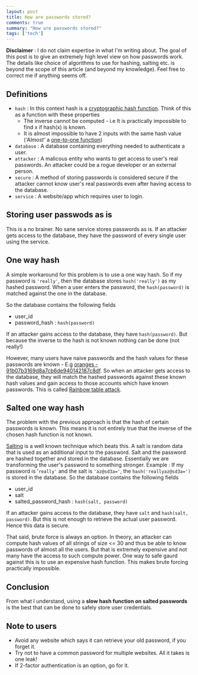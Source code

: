 ```yaml
---
layout: post
title: How are passwords stored?
comments: true
summary: "How are passwords stored?"
tags: ['tech']
---
```


**Disclaimer** : I do not claim expertise in what I'm writing about. The goal of this post is to give an extremely high level view on how passwords work. The details like choice of algorithms to use for hashing, salting etc. is beyond the scope of this article (and beyond my knowledge). Feel free to correct me if anything seems off. 

## Definitions
- `hash` : In this context hash is a [cryptographic hash function](https://en.wikipedia.org/wiki/Cryptographic_hash_function). Think of this as a function with these properties
  - The inverse cannot be computed - i.e It is practically impossible to find x if hash(x) is known.
  - It is almost impossible to have 2 inputs with the same hash value (*'Almost'* a [one-to-one function](https://en.wikipedia.org/wiki/Injective_function))
- `database` : A database containing everything needed to authenticate a user. 
- `attacker` : A malicous entity who wants to get access to user's real passwords. An attacker could be a rogue developer or an external person.
- `secure` : A method of storing passwords is considered secure if the attacker cannot know user's real passwords even after having access to the database.
- `service` : A website/app which requires user to login.

## Storing user passwods as is
This is a no brainer. No sane service stores passwords as is. If an attacker gets access to the database, they have the password of every single user using the service.

## One way hash
A simple workaround for this problem is to use a one way hash. So if my password is `'really'`, then the database stores `hash('really')` as my hashed password. When a user enters the password, the `hash(password)` is matched against the one in the database. 

So the database contains the following fields

- user_id
- password_hash : `hash(password)`

If an attacker gains access to the database, they have `hash(password)`. But because the inverse to the hash is not known nothing can be done (not really!)

However, many users have naive passwords and the hash values for these passwords are known - E.g [oranges - 91b07b3169d8a7cb6de940142187c8df](https://md5hashing.net/hash/md5/91b07b3169d8a7cb6de940142187c8df). So when an attacker gets access to the database, they will match the hashed passwords against these known hash values and gain access to those accounts which have known passwords. This is called [Rainbow table attack](https://en.wikipedia.org/wiki/Rainbow_table).

## Salted one way hash 
The problem with the previous approach is that the hash of certain passwords is known. This means it is not entirely true that the inverse of the chosen hash function is not known.

[Salting](https://en.wikipedia.org/wiki/Salt_\(cryptography\)) is a well known technique which beats this. A salt is random data that is used as an additional input to the password. Salt and the password are hashed together and stored in the database. Essentially we are transforming the user's password to something stronger. Example : If my password is '`really'` and the salt is `'az@sd3a='`, the `hash('reallyaz@sd3a=')` is stored in the database.
So the database contains the following fields

- user_id
- salt
- salted\_password\_hash : `hash(salt, password)`

If an attacker gains access to the database, they have `salt` and `hash(salt, password)`. But this is not enough to retrieve the actual user password. Hence this data is secure. 

That said, brute force is always an option. In theory, an attacker can compute hash values of all strings of size <= 30 and thus be able to know passwords of almost all the users. But that is extremely expensive and not many have the access to such compute power. One way to safe gaurd against this is to use an expensive hash function. This makes brute forcing practically impossible.

## Conclusion

From what I understand, using a **slow hash function on salted passwords** is the best that can be done to safely store user credentials. 

## Note to users
- Avoid any website which says it can retrieve your old password, if you forget it.
- Try not to have a common password for multiple websites. All it takes is one leak!
- If 2-factor authentication is an option, go for it.